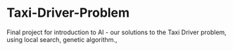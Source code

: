 # Taxi-Driver-Problem
Final project for introduction to AI - our solutions to the Taxi Driver problem, using local search, genetic algorithm., 
